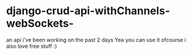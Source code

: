 # django-crud-api-withChannels-webSockets-
an api i've been working on the past 2 days
Yea you can use it ofcourse i also love free stuff :)
